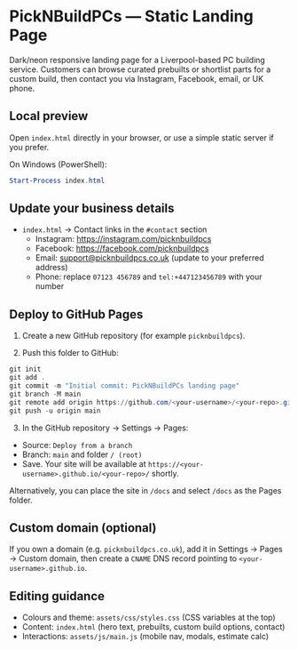 # PickNBuildPCs — Static Landing Page

Dark/neon responsive landing page for a Liverpool-based PC building service. Customers can browse curated prebuilts or shortlist parts for a custom build, then contact you via Instagram, Facebook, email, or UK phone.

## Local preview

Open `index.html` directly in your browser, or use a simple static server if you prefer.

On Windows (PowerShell):

```powershell
Start-Process index.html
```

## Update your business details

- `index.html` → Contact links in the `#contact` section
  - Instagram: https://instagram.com/picknbuildpcs
  - Facebook: https://facebook.com/picknbuildpcs
  - Email: support@picknbuildpcs.co.uk (update to your preferred address)
  - Phone: replace `07123 456789` and `tel:+447123456789` with your number

## Deploy to GitHub Pages

1) Create a new GitHub repository (for example `picknbuildpcs`).

2) Push this folder to GitHub:

```powershell
git init
git add .
git commit -m "Initial commit: PickNBuildPCs landing page"
git branch -M main
git remote add origin https://github.com/<your-username>/<your-repo>.git
git push -u origin main
```

3) In the GitHub repository → Settings → Pages:

- Source: `Deploy from a branch`
- Branch: `main` and folder `/ (root)`
- Save. Your site will be available at `https://<your-username>.github.io/<your-repo>/` shortly.

Alternatively, you can place the site in `/docs` and select `/docs` as the Pages folder.

## Custom domain (optional)

If you own a domain (e.g. `picknbuildpcs.co.uk`), add it in Settings → Pages → Custom domain, then create a `CNAME` DNS record pointing to `<your-username>.github.io`.

## Editing guidance

- Colours and theme: `assets/css/styles.css` (CSS variables at the top)
- Content: `index.html` (hero text, prebuilts, custom build options, contact)
- Interactions: `assets/js/main.js` (mobile nav, modals, estimate calc)


